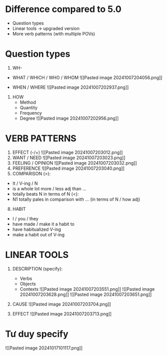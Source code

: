 # Difference compared to 5.0
+ Question types
+ Linear tools -> upgraded version
+ More verb patterns (with multiple POVs)

# Question types
1. WH-
+ WHAT / WHICH / WHO / WHOM
	![[Pasted image 20241007204056.png]]

+ WHEN / WHERE
![[Pasted image 20241007202937.png]]

1. HOW
	+ Method
	+ Quantity
	+ Frequency
	+ Degree
![[Pasted image 20241007202956.png]]

# VERB PATTERNS
1. EFFECT (-/+)
![[Pasted image 20241007203012.png]]
2. WANT / NEED
![[Pasted image 20241007203023.png]]
3. FEELING / OPINION
![[Pasted image 20241007203032.png]]
5. PREFERENCE
![[Pasted image 20241007203040.png]]
7. COMPARISON
(>):
+ It / V-ing / N  
+ is a whole lot more / less adj than ...
+ totally beats N in terms of N
(<):
+ N1 totally pales in comparison with ... (in terms of N / how adj)

8. HABIT
+ I / you / they
+ have made / make it a habit to
+ have habitualized V-ing
+ make a habit out of V-ing

# LINEAR TOOLS
1. DESCRIPTION (specify):
	+ Verbs
	+ Objects
	+ Contexts
![[Pasted image 20241007203551.png]]
![[Pasted image 20241007203628.png]]
![[Pasted image 20241007203651.png]]

2. CAUSE
![[Pasted image 20241007203704.png]]

3. EFFECT
![[Pasted image 20241007203713.png]]

# Tư duy specify
![[Pasted image 20241017101117.png]]